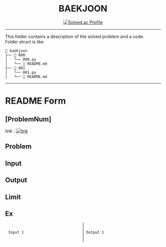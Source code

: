 # <center> BAEKJOON </center>
<center>

[![Solved.ac Profile](http://mazassumnida.wtf/api/v2/generate_badge?boj=ksp317)](https://solved.ac/ksp317/)
</center>
<hr>
This folder contains a description of the solved problem and a code.

<br>
Folder struct is like

```
📂 baekjoon  
├── 📂 000  
│   └── 000.py
│   └── 📄 README.md 
├── 📂 001  
│   └── 001.py
│   └── 📄 README.md   
```
<hr>

# README Form

## [ProblemNum]
link : [![link]()](linkhere)

## Problem

## Input

## Output

## Limit

## Ex

<div style="display: flex;">
  <div style="width: 50%; padding: 10px; border-right: 1px solid black;">

    Input 1

  </div>
  
  <div style="width: 50%; padding: 10px;">

    Output 1

  </div>
</div>
